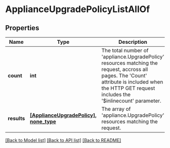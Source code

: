 # ApplianceUpgradePolicyListAllOf

## Properties
Name | Type | Description | Notes
------------ | ------------- | ------------- | -------------
**count** | **int** | The total number of &#39;appliance.UpgradePolicy&#39; resources matching the request, accross all pages. The &#39;Count&#39; attribute is included when the HTTP GET request includes the &#39;$inlinecount&#39; parameter. | [optional] 
**results** | [**[ApplianceUpgradePolicy], none_type**](ApplianceUpgradePolicy.md) | The array of &#39;appliance.UpgradePolicy&#39; resources matching the request. | [optional] 

[[Back to Model list]](../README.md#documentation-for-models) [[Back to API list]](../README.md#documentation-for-api-endpoints) [[Back to README]](../README.md)


